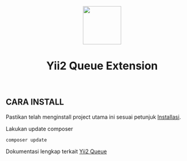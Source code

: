 <p align="center">
    <a href="https://dutainformasi.net" target="_blank">
        <img src="https://s3-id-jkt-1.kilatstorage.id/cdn-dutainformasi/assets/img/logo.png" height="100px">
    </a>
    <h1 align="center">Yii2 Queue Extension</h1>
    <br>
</p>

CARA INSTALL
------------
Pastikan telah menginstall project utama ini sesuai petunjuk [Installasi](installation.md).

Lakukan update composer
~~~~
composer update
~~~~

Dokumentasi lengkap terkait [Yii2 Queue](https://github.com/yiisoft/yii2-queue/blob/master/docs/guide/README.md)